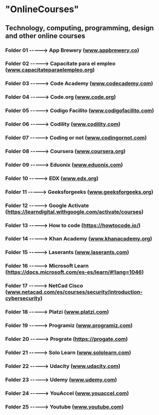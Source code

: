# "OnlineCourses"
## Technology, computing, programming, design and other online courses
### Folder 01 -----> App Brewery (www.appbrewery.co)
### Folder 02 -----> Capacítate para el empleo (www.capacitateparaelempleo.org)
### Folder 03 -----> Code Academy (www.codecademy.com)
### Folder 04 -----> Code.org (www.code.org)
### Folder 05 -----> Codigo Facilito (www.codigofacilito.com)
### Folder 06 -----> Codility (www.codility.com)
### Folder 07 -----> Coding or not (www.codingornot.com)
### Folder 08 -----> Coursera (www.coursera.org)
### Folder 09 -----> Eduonix (www.eduonix.com)
### Folder 10 -----> EDX (www.edx.org)
### Folder 11 -----> Geeksforgeeks (www.geeksforgeeks.org)
### Folder 12 -----> Google Activate (https://learndigital.withgoogle.com/activate/courses)
### Folder 13 -----> How to code (https://howtocode.io/)
### Folder 14 -----> Khan Academy (www.khanacademy.org)
### Folder 15 -----> Laserants (www.laserants.com)
### Folder 16 -----> Microsoft Learn (https://docs.microsoft.com/es-es/learn/#!lang=1046)
### Folder 17 -----> NetCad Cisco (www.netacad.com/es/courses/security/introduction-cybersecurity)
### Folder 18 -----> Platzi (www.platzi.com)
### Folder 19 -----> Programiz (www.programiz.com)
### Folder 20 -----> Prograte (https://progate.com)
### Folder 21 -----> Solo Learn (www.sololearn.com)
### Folder 22 -----> Udacity (www.udacity.com)
### Folder 23 -----> Udemy (www.udemy.com)
### Folder 24 -----> YouAccel (www.youaccel.com)
### Folder 25 -----> Youtube (www.youtube.com)